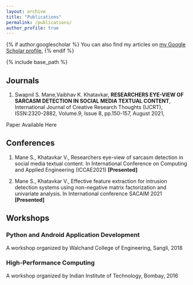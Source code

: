 ```yaml
---
layout: archive
title: "Publications"
permalink: /publications/
author_profile: true
---
```


{% if author.googlescholar %}
  You can also find my articles on <u><a href="{{author.googlescholar}}">my Google Scholar profile</a>.</u>
{% endif %}

{% include base_path %}
<h2>Journals</h2>
<div>
  <div>
    <ol type="1">
    <p><li>
      Swapnil S. Mane,Vaibhav K. Khatavkar, <strong>RESEARCHERS EYE-VIEW OF SARCASM
      DETECTION IN SOCIAL MEDIA TEXTUAL CONTENT</strong>, International Journal of
      Creative Research Thoughts (IJCRT), ISSN:2320-2882, Volume.9, Issue 8,
      pp.150-157, August 2021,
    </li></p>
    </ol>
    <p>
      Paper Available
      <a
        href="https://www.ijcrt.org/papers/IJCRTE020026.pdf"
        style="text-decoration: none"
        >Here</a
      >
    </p>
  </div>
<h2>Conferences</h2>
  <div>
    <ol type="1">
    <p><li>
      Mane S., Khatavkar V., Researchers eye-view of sarcasm detection in social media textual content. In International Conference on Computing and Applied Engineering (ICCAE2021) <strong> [Presented] </strong>
    </li><p>
    <p><li>
      Mane S., Khatavkar V., Effective feature extraction for intrusion detection systems using non-negative matrix factorization and univariate analysis. In International conference SACAIM 2021 <strong> [Presented] </strong>
    </li></p>
      </ol>  
  </div>
  
<h2>Workshops</h2>
  <div>
    <h3>
      <strong> Python and Android Application Development</strong>
    </h3>
    <p>A workshop organized by Walchand College of Engineering, Sangli, 2018</p>
  </div>

  <div>
    <h3>
      <strong>High-Performance Computing</strong>
    </h3>
    <p>A workshop organized by Indian Institute of Technology, Bombay, 2016</p>
  </div>
</div>
